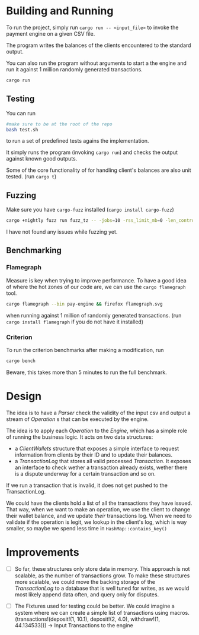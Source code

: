 # Building and Running

To run the project, simply run `cargo run -- <input_file>` to invoke the payment engine on a given CSV file.

The program writes the balances of the clients encountered to the standard output.

You can also run the program without arguments to start a the engine and run it against 1 million randomly generated transactions.
```bash
cargo run
```

## Testing

You can run
```bash
#make sure to be at the root of the repo
bash test.sh
```

to run a set of predefined tests agains the implementation.

It simply runs the program (invoking `cargo run`) and checks the output against known good outputs.

Some of the core functionality of for handling client's balances are also unit tested. (run `cargo t`)

## Fuzzing

Make sure you have `cargo-fuzz` installed (`cargo install cargo-fuzz`)

```bash
cargo +nightly fuzz run fuzz_tz -- -jobs=10 -rss_limit_mb=0 -len_control=0 -malloc_limit_mb=4096
```

I have not found any issues while fuzzing yet.

## Benchmarking

### Flamegraph
Measure is key when trying to improve performance.
To have a good idea of where the hot zones of our code are, we can use the
`cargo flamegraph` tool.

```bash
cargo flamegraph --bin pay-engine && firefox flamegraph.svg
```
when running against 1 million of randomly generated transactions.
(run `cargo install flamegraph` if you do not have it installed)

### Criterion

To run the criterion benchmarks after making a modification, run

```bash
cargo bench
```

Beware, this takes more than 5 minutes to run the full benchmark.

# Design

The idea is to have a _Parser_ check the validity of the input csv and output a
stream of _Operation_ s that can be executed by the engine.

The idea is to apply each _Operation_ to the _Engine_, which has a simple role of
running the business logic.
It acts on two data structures:

- a _ClientWallets_ structure that exposes a simple interface to request information from clients by their ID
  and to update their balances.
- a _TransactionLog_ that stores all valid processed _Transaction_. It exposes an interface to check wether a
  transaction already exists, wether there is a dispute underway for a certain transaction and so on.

If we run a transaction that is invalid, it does not get pushed to the TransactionLog.


We could have the clients hold a list of all the transactions they have issued.
That way, when we want to make an operation, we use the client to change their wallet balance, and we update _their_ transactions log.
When we need to validate if the operation is legit, we lookup in the client's log,
which is way smaller, so maybe we spend less time in `HashMap::contains_key()`

# Improvements

- [ ] So far, these structures only store data in memory. This approach is not
      scalable, as the number of transactions grow. To make these structures more scalable, we could move the backing storage of the _TransactionLog_ to a database that is well tuned for writes, as we would most likely append data often, and query only for disputes.

- [ ] The Fixtures used for testing could be better. We could imagine a system 
      where we can create a simple list of transactions using macros. (transactions!(deposit!(1, 10.1), deposit!(2, 4.0), withdraw!(1, 44.134533))) -> Input Transactions to the engine
